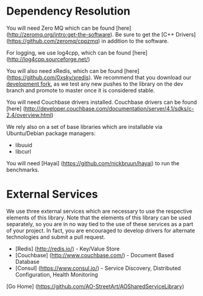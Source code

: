 # Dependency Resolution

You will need Zero MQ which can be found [here] (http://zeromq.org/intro:get-the-software). Be sure to get the [C++ Drivers] (https://github.com/zeromq/cppzmq) in addition to the software.

For logging, we use log4cpp, which can be found [here] (http://log4cpp.sourceforge.net/)

You will also need xRedis, which can be found [here] (https://github.com/0xsky/xredis).  We recommend that you download our [development fork](https://github.com/AO-StreetArt/xredis), as we test any new pushes to the library on the dev branch and promote to master once it is considered stable.

You will need Couchbase drivers installed.  Couchbase drivers can be found [here] (http://developer.couchbase.com/documentation/server/4.1/sdks/c-2.4/overview.html)

We rely also on a set of base libraries which are installable via Ubuntu/Debian package managers:
* libuuid
* libcurl

You will need [Hayai] (https://github.com/nickbruun/hayai) to run the benchmarks.

# External Services

We use three external services which are necessary to use the respective elements of this library.  Note that the elements of this library can be used separately, so you are in no way tied to the use of these services as a part of your project.  In fact, you are encouraged to develop drivers for alternate technologies and submit a pull request.

* [Redis] (http://redis.io/) - Key/Value Store
* [Couchbase] (http://www.couchbase.com/) - Document Based Database
* [Consul] (https://www.consul.io/) - Service Discovery, Distributed Configuration, Health Monitoring


[Go Home] (https://github.com/AO-StreetArt/AOSharedServiceLibrary)
